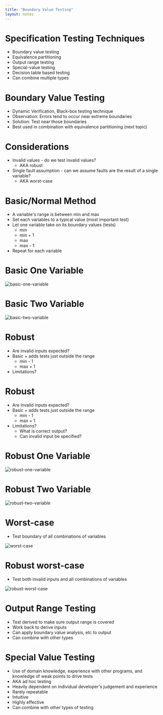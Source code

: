 ```yaml
---
title: "Boundary Value Testing"
layout: notes
---
```


[basic-one-variable]: /images/software-testing/boundary-value-types/basic-one-variable.png
[basic-two-variable]: /images/software-testing/boundary-value-types/basic-two-variable.png

[robust-one-variable]: /images/software-testing/boundary-value-types/robust-one-variable.png
[robust-two-variable]: /images/software-testing/boundary-value-types/robust-two-variable.png

[worst-case]: /images/software-testing/boundary-value-types/worst-case.png
[robust-worst-case]: /images/software-testing/boundary-value-types/robust-worst-case.png

# Specification Testing Techniques
* Boundary value testing
* Equivalence partitioning
* Output range testing
* Special-value testing
* Decision table based testing
* Can combine multiple types

# Boundary Value Testing
* Dynamic Verification, Black-box testing technique
* Observation: Errors tend to occur near extreme boundaries
* Solution: Test near those boundaries
* Best used in combination with equivalence partitioning (next topic)

# Considerations
* Invalid values - do we test invalid values?
	* AKA robust
* Single fault assumption - can we assume faults are the result of a single variable?
	* AKA worst-case

# Basic/Normal Method
* A variable's range is between min and max
* Set each variables to a typical value (most important test)
* Let one variable take on its boundary values (tests)
	* min
	* min + 1
	* max
	* max - 1
* Repeat for each variable

# Basic One Variable

![basic-one-variable]

# Basic Two Variable

![basic-two-variable]

# Robust 
* Are invalid inputs expected?
* Basic + adds tests just outside the range
	* min - 1
	* max + 1
* Limitations?

# Robust 
* Are invalid inputs expected?
* Basic + adds tests just outside the range
	* min - 1
	* max + 1
* Limitations?
	* What is correct output?
	* Can invalid input be specified?

# Robust One Variable

![robust-one-variable]


# Robust Two Variable

![robust-two-variable]

# Worst-case
* Test boundary of all combinations of variables

![worst-case]


# Robust worst-case
* Test both invalid inputs and all combinations of variables

![robust-worst-case]

# Output Range Testing
* Test derived to make sure output range is covered
* Work back to derive inputs
* Can apply boundary value analysis, etc to output
* Can combine with other types

# Special Value Testing
* Use of domain knowledge, experience with other programs, and knowledge of weak points to drive tests
* AKA ad hoc testing
* Heavily dependent on individual developer's judgement and experience
* Rarely repeatable
* Intuitive
* Highly effective
* Can combine with other types of testing


